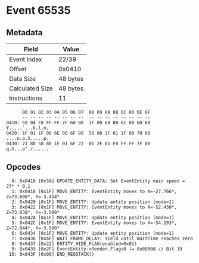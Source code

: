 # Event 65535

## Metadata

| Field           | Value    |
|-----------------|----------|
| Event Index     | 22/39    |
| Offset          | 0x0410   |
| Data Size       | 48 bytes |
| Calculated Size | 48 bytes |
| Instructions    | 11       |

```
      00 01 02 03 04 05 06 07  08 09 0A 0B 0C 0D 0E 0F
      -- -- -- -- -- -- -- --  -- -- -- -- -- -- -- --
0410: 59 04 F8 FF FF 7F 60 80  1F 00 6B 80 6C 80 6D 80  Y.....`...k.l.m.
0420: 1F 01 1F 00 6E 80 6F 80  58 80 1F 01 1F 00 70 80  ....n.o.X.....p.
0430: 71 80 58 80 1F 01 6F 22  01 2F 01 F8 FF FF 7F 00  q.X...o"./......
```

## Opcodes

```
  0: 0x0410 [0x59] UPDATE_ENTITY_DATA: Set EventEntity main speed = 27* * 0.1
  1: 0x0418 [0x1F] MOVE_ENTITY: EventEntity moves to X=-27.766*, Z=73.600*, Y=-3.414*
  2: 0x0420 [0x1F] MOVE_ENTITY: Update entity position (mode=1)
  3: 0x0422 [0x1F] MOVE_ENTITY: EventEntity moves to X=-52.430*, Z=73.638*, Y=-3.500*
  4: 0x042A [0x1F] MOVE_ENTITY: Update entity position (mode=1)
  5: 0x042C [0x1F] MOVE_ENTITY: EventEntity moves to X=-54.193*, Z=72.044*, Y=-3.500*
  6: 0x0434 [0x1F] MOVE_ENTITY: Update entity position (mode=1)
  7: 0x0436 [0x6F] WAIT_FRAME_DELAY: Yield until WaitTime reaches zero
  8: 0x0437 [0x22] ENTITY_HIDE_FLAG(enabled=0x01)
  9: 0x0439 [0x2F] EventEntity->Render.Flags0 |= 0x80000 // Bit 19
 10: 0x043F [0x00] END_REQSTACK()
```

